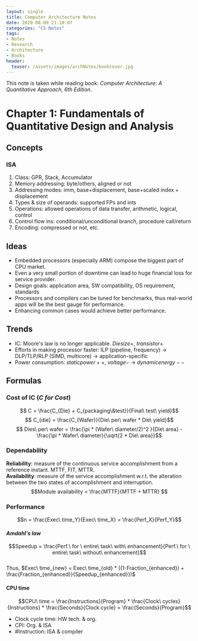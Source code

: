 ```yaml
---
layout: single
title: Computer Architecture Notes
date: 2020-08-09 21:10:07
categories: "CS Notes"
tags:
- Notes
- Research
- Architecture
- Books
header:
  teaser: /assets/images/archNotes/bookcover.jpg
---
```


This note is taken while reading book: *Computer Architecture: A Quantitative Approach, 6th Edition*. 

# Chapter 1: Fundamentals of Quantitative Design and Analysis

## Concepts

### ISA

1. Class: GPR, Stack, Accumulator
2. Memory addressing: byte/others, aligned or not
3. Addressing modes: imm, base+displacement, base+scaled index + displacement
4. Types & size of operands: supported FPs and ints
5. Operations: allowed operations of data transfer, arithmetic, logical, control
6. Control flow ins: conditional/unconditional branch, procedure call/return
7. Encoding: compressed or not, etc.

## Ideas

- Embedded processors (especially ARM) compose the biggest part of CPU market.
- Even a very small portion of downtime can lead to huge financial loss for service provider.
- Design goals: application area, SW compatibility, OS requirement, standards
- Processors and compilers can be tuned for benchmarks, thus real-world apps will be the best gauge for performance.
- Enhancing common cases would achieve better performance.

## Trends

- IC: Moore's law is no longer applicable. $Die size +$, $transistor +$
- Efforts in making processor faster: ILP (pipeline, frequency) -> DLP/TLP/RLP (SIMD, multicore) -> application-specific
- Power consumption: $static power ++$, $voltage -$ -> $dynamic energy --$

## Formulas

### Cost of IC (*C for Cost*)

$$ C = \frac{C_{Die} + C_{packaging\&test}}{Final\ test\ yield}$$
$$ C_{die}  = \frac{C_{Wafer}}{Die\ per\ wafer * Die\ yield}$$
$$ Dies\ per\ wafer = \frac{\pi * (Wafer\ diameter/2)^2 }{Die\ area} - \frac{\pi * Wafer\ diameter}{\sqrt{2 * Die\ area}}$$

### Dependability  

**Reliability**: measure of the continuous service accomplishment from a reference instant. MTTF, FIT, MTTR.  
**Availability**: measure of the service accomplishment w.r.t. the alteration between the two states of accomplishment and interruption.  
$$Module availability = \frac{MTTF}{MTTF + MTTR} $$

### Performance

$$n = \frac{Exec\ time_Y}{Exec\ time_X} = \frac{Perf_X}{Perf_Y}$$

#### *Amdahl's law*
$$Speedup = \frac{Perf.\ for \ entire\ task\ with\ enhancement}{Perf.\ for \ entire\ task\ without\ enhancement}$$  
Thus, $Exec\ time_{new} = Exec\ time_{old} * ((1-Fraction_{enhanced}) + \frac{Fraction_{enhanced}}{Speedup_{enhanced}})$

#### CPU time
$$CPU\ time = \frac{Instructions}{Program} * \frac{Clock\ cycles}{Instructions} * \frac{Seconds}{Clock cycle} = \frac{Seconds}{Program}$$

- Clock cycle time: HW tech. & org.
- CPI: Org. & ISA
- \#Instruction: ISA & compiler

